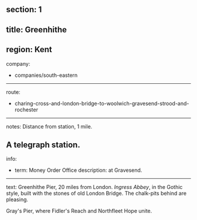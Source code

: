 section: 1
----
title: Greenhithe
----
region: Kent
----
company:
- companies/south-eastern
----
route:
- charing-cross-and-london-bridge-to-woolwich-gravesend-strood-and-rochester
----
notes: Distance from station, 1 mile.

A telegraph station.
----
info:
- term: Money Order Office
  description: at Gravesend.
----
text: Greenhithe Pier, 20 miles from London. *Ingress Abbey*, in the Gothic style, built with the stones of old London Bridge. The chalk-pits behind are pleasing.

Gray's Pier, where Fidler's Reach and Northfleet Hope unite.
